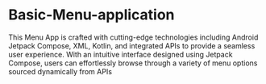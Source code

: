 # Basic-Menu-application
This Menu App is crafted with cutting-edge technologies including Android Jetpack Compose, XML, Kotlin, and integrated APIs to provide a seamless user experience. With an intuitive interface designed using Jetpack Compose, users can effortlessly browse through a variety of menu options sourced dynamically from APIs
